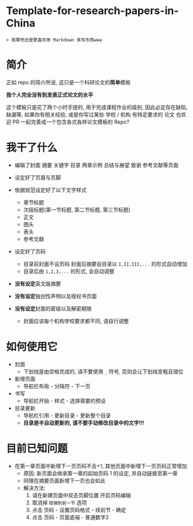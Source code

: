 # Template-for-research-papers-in-China
    > 我果然还是更喜欢用 Markdown 来写东西www
# 简介

正如 repo 的简介所说, 这只是一个科研论文的**简单**模板  

**我个人完全没有到发表正式论文的水平**  

这个模板只是花了两个小时手搓的, 用于完成课程作业的级别, 因此必定存在缺陷, 缺漏等, 如果你有相关经验, 或是你写过某些 学校 / 机构 有特定要求的 论文 也欢迎 PR 一起完善成一个包含各式各样论文模板的 Repo?

# 我干了什么
- 编辑了封面 摘要 关键字 目录 两章示例 总结与展望 致谢 参考文献等页面
- 设定好了页眉与页脚
- 依据规范设定好了以下文字样式
  - 章节标题
  - 次级标题(第一节标题, 第二节标题, 第三节标题)
  - 正文
  - 图头
  - 表头
  - 参考文献
  
- 设定好了页码
  - 目录前封面不设页码 封面后摘要自目录以 `I,II,III,...` 的形式自动增加
  - 目录后由 `1,2,3,...` 的形式, 会自动调整
  
- **没有设定**英文版摘要
- **没有设定**独创性声明以及授权书页面
- **没有设定**封面的密级以及解密期限
  - 封面应该每个机构学校要求都不同, 请自行调整

# 如何使用它
- 封面
  - 下划线是由空格完成的, 请不要使用 `_` 符号, 否则会让下划线变粗且错位
- 新增页面
  - 导航栏布局 - 分隔符 - 下一页
- 书写
  - 导航栏开始 - 样式 - 选择需要的预设
- 目录更新
  - 导航栏引用 - 更新目录 - 更新整个目录
  - **目录是半自动更新的, 请不要手动修改目录中的文字!!!**

# 目前已知问题
- 在第一章页面中新增下一页页码不会+1, 其他页面中新增下一页页码正常增加
  - 原因: 新页面会继承第一章的起始页码 1 的设定, 并自动链接至第一章
  - 同理在摘要页面新增下一页也会如此
  - 解决方法:
    1. 请在新建页面中双击页脚位置 开启页码编辑
    2. 取消掉 `链接到前一节` 选项
    3. 点击 页码 - 设置页码格式 - 续前节 - 确定
    4. 点击 页码 - 页面底端 - 普通数字2
